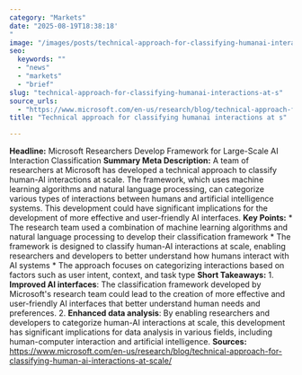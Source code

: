 ```yaml
---
category: "Markets"
date: "2025-08-19T18:38:18'"
image: "/images/posts/technical-approach-for-classifying-humanai-interactions-at-s.jpg"
seo:
  keywords: ""
  - "news"
  - "markets"
  - "brief"
slug: "technical-approach-for-classifying-humanai-interactions-at-s"
source_urls:
  - "https://www.microsoft.com/en-us/research/blog/technical-approach-for-classifying-human-ai-interactions-at-scale/"
title: "Technical approach for classifying humanai interactions at s"

---
```


**Headline:** Microsoft Researchers Develop Framework for Large-Scale AI Interaction Classification  **Summary Meta Description:** A team of researchers at Microsoft has developed a technical approach to classify human-AI interactions at scale. The framework, which uses machine learning algorithms and natural language processing, can categorize various types of interactions between humans and artificial intelligence systems. This development could have significant implications for the development of more effective and user-friendly AI interfaces.  **Key Points:**  * The research team used a combination of machine learning algorithms and natural language processing to develop their classification framework * The framework is designed to classify human-AI interactions at scale, enabling researchers and developers to better understand how humans interact with AI systems * The approach focuses on categorizing interactions based on factors such as user intent, context, and task type  **Short Takeaways:**  1. **Improved AI interfaces**: The classification framework developed by Microsoft's research team could lead to the creation of more effective and user-friendly AI interfaces that better understand human needs and preferences. 2. **Enhanced data analysis**: By enabling researchers and developers to categorize human-AI interactions at scale, this development has significant implications for data analysis in various fields, including human-computer interaction and artificial intelligence.  **Sources:**  https://www.microsoft.com/en-us/research/blog/technical-approach-for-classifying-human-ai-interactions-at-scale/